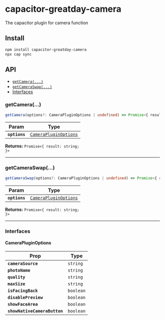 # capacitor-greatday-camera

The capacitor plugin for camera function

## Install

```bash
npm install capacitor-greatday-camera
npx cap sync
```

## API

<docgen-index>

* [`getCamera(...)`](#getcamera)
* [`getCameraSwap(...)`](#getcameraswap)
* [Interfaces](#interfaces)

</docgen-index>

<docgen-api>
<!--Update the source file JSDoc comments and rerun docgen to update the docs below-->

### getCamera(...)

```typescript
getCamera(options?: CameraPluginOptions | undefined) => Promise<{ result: string; }>
```

| Param         | Type                                                                |
| ------------- | ------------------------------------------------------------------- |
| **`options`** | <code><a href="#camerapluginoptions">CameraPluginOptions</a></code> |

**Returns:** <code>Promise&lt;{ result: string; }&gt;</code>

--------------------


### getCameraSwap(...)

```typescript
getCameraSwap(options?: CameraPluginOptions | undefined) => Promise<{ result: string; }>
```

| Param         | Type                                                                |
| ------------- | ------------------------------------------------------------------- |
| **`options`** | <code><a href="#camerapluginoptions">CameraPluginOptions</a></code> |

**Returns:** <code>Promise&lt;{ result: string; }&gt;</code>

--------------------


### Interfaces


#### CameraPluginOptions

| Prop                         | Type                 |
| ---------------------------- | -------------------- |
| **`cameraSource`**           | <code>string</code>  |
| **`photoName`**              | <code>string</code>  |
| **`quality`**                | <code>string</code>  |
| **`maxSize`**                | <code>string</code>  |
| **`isFacingBack`**           | <code>boolean</code> |
| **`disablePreview`**         | <code>boolean</code> |
| **`showFaceArea`**           | <code>boolean</code> |
| **`showNativeCameraButton`** | <code>boolean</code> |

</docgen-api>
